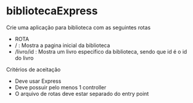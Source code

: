 # bibliotecaExpress
Crie uma aplicação para biblioteca com as seguintes rotas
-  ROTA                         
- /       :     Mostra a pagina inicial da biblioteca
- /livro/id :   Mostra um livro especifico da biblioteca, sendo que id é o id do livro

Critérios de aceitação
- Deve usar Express
- Deve possuir pelo menos 1 controller
- O arquivo de rotas deve estar separado do entry point
